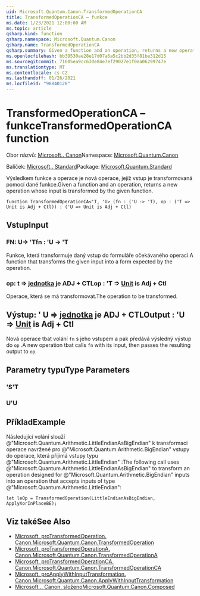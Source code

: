 ```yaml
---
uid: Microsoft.Quantum.Canon.TransformedOperationCA
title: TransformedOperationCA – funkce
ms.date: 1/23/2021 12:00:00 AM
ms.topic: article
qsharp.kind: function
qsharp.namespace: Microsoft.Quantum.Canon
qsharp.name: TransformedOperationCA
qsharp.summary: Given a function and an operation, returns a new operation whose input is transformed by the given function.
ms.openlocfilehash: bb39530ae28e17d07a6a5c2bb2d35f81be312d15
ms.sourcegitcommit: 71605ea9cc630e84e7ef29027e1f0ea06299747e
ms.translationtype: MT
ms.contentlocale: cs-CZ
ms.lasthandoff: 01/26/2021
ms.locfileid: "98840128"
---
```

# <a name="transformedoperationca-function"></a><span data-ttu-id="cc53c-102">TransformedOperationCA – funkce</span><span class="sxs-lookup"><span data-stu-id="cc53c-102">TransformedOperationCA function</span></span>

<span data-ttu-id="cc53c-103">Obor názvů: [Microsoft.. Canon](xref:Microsoft.Quantum.Canon)</span><span class="sxs-lookup"><span data-stu-id="cc53c-103">Namespace: [Microsoft.Quantum.Canon](xref:Microsoft.Quantum.Canon)</span></span>

<span data-ttu-id="cc53c-104">Balíček: [Microsoft.. Standard](https://nuget.org/packages/Microsoft.Quantum.Standard)</span><span class="sxs-lookup"><span data-stu-id="cc53c-104">Package: [Microsoft.Quantum.Standard](https://nuget.org/packages/Microsoft.Quantum.Standard)</span></span>


<span data-ttu-id="cc53c-105">Výsledkem funkce a operace je nová operace, jejíž vstup je transformovaná pomocí dané funkce.</span><span class="sxs-lookup"><span data-stu-id="cc53c-105">Given a function and an operation, returns a new operation whose input is transformed by the given function.</span></span>

```qsharp
function TransformedOperationCA<'T, 'U> (fn : ('U -> 'T), op : ('T => Unit is Adj + Ctl)) : ('U => Unit is Adj + Ctl)
```


## <a name="input"></a><span data-ttu-id="cc53c-106">Vstup</span><span class="sxs-lookup"><span data-stu-id="cc53c-106">Input</span></span>

### <a name="fn--u---t"></a><span data-ttu-id="cc53c-107">FN: U-> 'T</span><span class="sxs-lookup"><span data-stu-id="cc53c-107">fn : 'U -> 'T</span></span>

<span data-ttu-id="cc53c-108">Funkce, která transformuje daný vstup do formuláře očekávaného operací.</span><span class="sxs-lookup"><span data-stu-id="cc53c-108">A function that transforms the given input into a form expected by the operation.</span></span>


### <a name="op--t--unit--is-adj--ctl"></a><span data-ttu-id="cc53c-109">op: t => [jednotka](xref:microsoft.quantum.lang-ref.unit)  je ADJ + CTL</span><span class="sxs-lookup"><span data-stu-id="cc53c-109">op : 'T => [Unit](xref:microsoft.quantum.lang-ref.unit)  is Adj + Ctl</span></span>

<span data-ttu-id="cc53c-110">Operace, která se má transformovat.</span><span class="sxs-lookup"><span data-stu-id="cc53c-110">The operation to be transformed.</span></span>



## <a name="output--u--unit--is-adj--ctl"></a><span data-ttu-id="cc53c-111">Výstup: ' U => [jednotka](xref:microsoft.quantum.lang-ref.unit)  je ADJ + CTL</span><span class="sxs-lookup"><span data-stu-id="cc53c-111">Output : 'U => [Unit](xref:microsoft.quantum.lang-ref.unit)  is Adj + Ctl</span></span>

<span data-ttu-id="cc53c-112">Nová operace tbat volání `fn` s jeho vstupem a pak předává výsledný výstup do `op` .</span><span class="sxs-lookup"><span data-stu-id="cc53c-112">A new operation tbat calls `fn` with its input, then passes the resulting output to `op`.</span></span>

## <a name="type-parameters"></a><span data-ttu-id="cc53c-113">Parametry typu</span><span class="sxs-lookup"><span data-stu-id="cc53c-113">Type Parameters</span></span>

### <a name="t"></a><span data-ttu-id="cc53c-114">'S</span><span class="sxs-lookup"><span data-stu-id="cc53c-114">'T</span></span>


### <a name="u"></a><span data-ttu-id="cc53c-115">U</span><span class="sxs-lookup"><span data-stu-id="cc53c-115">'U</span></span>



## <a name="example"></a><span data-ttu-id="cc53c-116">Příklad</span><span class="sxs-lookup"><span data-stu-id="cc53c-116">Example</span></span>

<span data-ttu-id="cc53c-117">Následující volání slouží @"Microsoft.Quantum.Arithmetic.LittleEndianAsBigEndian" k transformaci operace navržené pro @"Microsoft.Quantum.Arithmetic.BigEndian" vstupy do operace, která přijímá vstupy typu @"Microsoft.Quantum.Arithmetic.LittleEndian" :</span><span class="sxs-lookup"><span data-stu-id="cc53c-117">The following call uses @"Microsoft.Quantum.Arithmetic.LittleEndianAsBigEndian" to transform an operation designed for @"Microsoft.Quantum.Arithmetic.BigEndian" inputs into an operation that accepts inputs of type @"Microsoft.Quantum.Arithmetic.LittleEndian":</span></span>

```qsharp
let leOp = TransformedOperation(LittleEndianAsBigEndian, ApplyXorInPlaceBE);
```

## <a name="see-also"></a><span data-ttu-id="cc53c-118">Viz také</span><span class="sxs-lookup"><span data-stu-id="cc53c-118">See Also</span></span>

- [<span data-ttu-id="cc53c-119">Microsoft. proTransformedOperation. Canon.</span><span class="sxs-lookup"><span data-stu-id="cc53c-119">Microsoft.Quantum.Canon.TransformedOperation</span></span>](xref:Microsoft.Quantum.Canon.TransformedOperation)
- [<span data-ttu-id="cc53c-120">Microsoft. proTransformedOperationA. Canon.</span><span class="sxs-lookup"><span data-stu-id="cc53c-120">Microsoft.Quantum.Canon.TransformedOperationA</span></span>](xref:Microsoft.Quantum.Canon.TransformedOperationA)
- [<span data-ttu-id="cc53c-121">Microsoft. proTransformedOperationCA. Canon.</span><span class="sxs-lookup"><span data-stu-id="cc53c-121">Microsoft.Quantum.Canon.TransformedOperationCA</span></span>](xref:Microsoft.Quantum.Canon.TransformedOperationCA)
- [<span data-ttu-id="cc53c-122">Microsoft. proApplyWithInputTransformation. Canon.</span><span class="sxs-lookup"><span data-stu-id="cc53c-122">Microsoft.Quantum.Canon.ApplyWithInputTransformation</span></span>](xref:Microsoft.Quantum.Canon.ApplyWithInputTransformation)
- [<span data-ttu-id="cc53c-123">Microsoft... Canon. složeno</span><span class="sxs-lookup"><span data-stu-id="cc53c-123">Microsoft.Quantum.Canon.Composed</span></span>](xref:Microsoft.Quantum.Canon.Composed)